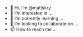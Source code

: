 - 👋 Hi, I’m @mattskry
- 👀 I’m interested in ...
- 🌱 I’m currently learning ...
- 💞️ I’m looking to collaborate on ...
- 📫 How to reach me ...

<!---
mattskry/mattskry is a ✨ special ✨ repository because its `README.md` (this file) appears on your GitHub profile.
You can click the Preview link to take a look at your changes.
--->

